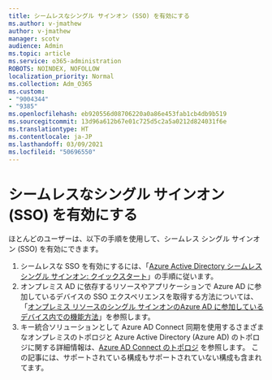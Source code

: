 ```yaml
---
title: シームレスなシングル サインオン (SSO) を有効にする
ms.author: v-jmathew
author: v-jmathew
manager: scotv
audience: Admin
ms.topic: article
ms.service: o365-administration
ROBOTS: NOINDEX, NOFOLLOW
localization_priority: Normal
ms.collection: Adm_O365
ms.custom:
- "9004344"
- "9385"
ms.openlocfilehash: eb920556d08706220a0a86e453fab1cb4db9b519
ms.sourcegitcommit: 13d96a612b67e01c725d5c2a5a0212d824031f6e
ms.translationtype: HT
ms.contentlocale: ja-JP
ms.lasthandoff: 03/09/2021
ms.locfileid: "50696550"
---
```

# <a name="enable-seamless-single-sign-on-sso"></a>シームレスなシングル サインオン (SSO) を有効にする

ほとんどのユーザーは、以下の手順を使用して、シームレス シングル サインオン (SSO) を有効にできます。

1. シームレスな SSO を有効にするには、「[Azure Active Directory シームレス シングル サインオン: クイックスタート](https://docs.microsoft.com/azure/active-directory/hybrid/how-to-connect-sso-quick-start)」の手順に従います。
2. オンプレミス AD に依存するリソースやアプリケーションで Azure AD に参加しているデバイスの SSO エクスペリエンスを取得する方法については、「[オンプレミス リソースのシングル サインオンのAzure AD に参加しているデバイス内での機能方法](https://docs.microsoft.com/azure/active-directory/devices/azuread-join-sso)」を参照します。
3. キー統合ソリューションとして Azure AD Connect 同期を使用するさまざまなオンプレミスのトポロジと Azure Active Directory (Azure AD) のトポロジに関する詳細情報は、[Azure AD Connect のトポロジ](https://docs.microsoft.com/azure/active-directory/hybrid/plan-connect-topologies) を参照します。 この記事には、サポートされている構成もサポートされていない構成も含まれてます。
